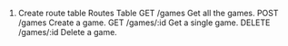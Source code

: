 1. Create route table
Routes Table
GET /games	Get all the games.
POST /games	Create a game.
GET /games/:id	Get a single game.
DELETE /games/:id	Delete a game.

